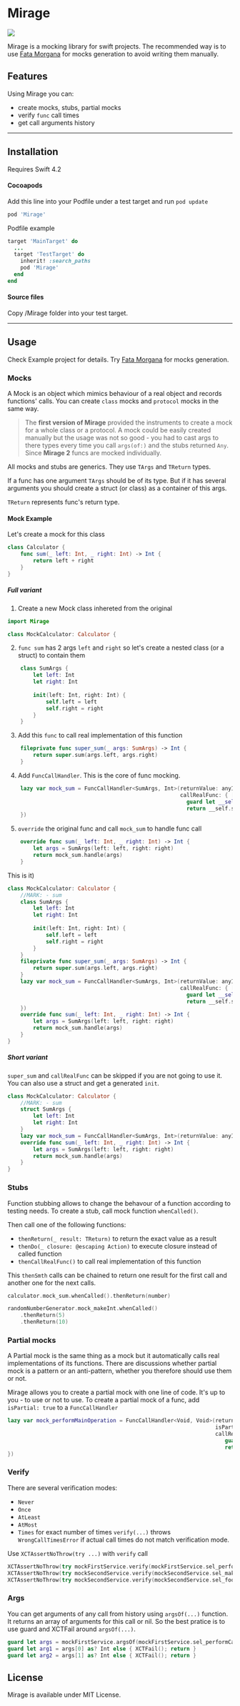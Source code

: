 # Mirage
[![](https://img.shields.io/cocoapods/v/Mirage.svg)]()

Mirage is a mocking library for swift projects. 
The recommended way is to use [Fata Morgana](https://github.com/valnoc/FataMorgana) for mocks generation to avoid writing them manually.

## Features
Using Mirage you can:
- create mocks, stubs, partial mocks
- verify `func` call times
- get call arguments history

---
## Installation
Requires Swift 4.2

#### Cocoapods
Add this line into your Podfile under a test target and run `pod update`
```ruby
pod 'Mirage'
```

Podfile example
```ruby
target 'MainTarget' do
  ...
  target 'TestTarget' do
    inherit! :search_paths
    pod 'Mirage'
  end
end
```
#### Source files
Copy /Mirage folder into your test target.

---
## Usage
Check Example project for details.
Try [Fata Morgana](https://github.com/valnoc/FataMorgana) for mocks generation.

### Mocks
A Mock is an object which mimics behaviour of a real object and records functions' calls. You can create `class` mocks and `protocol` mocks in the same way.

> The **first version of Mirage** provided the instruments to create a mock for a whole class or a protocol. A mock could be easily created manually but the usage was not so good - you had to cast args to there types every time you call `args(of:)` and the stubs returned `Any`. Since **Mirage 2** funcs are mocked individually. 

All mocks and stubs are generics. They use `TArgs` and `TReturn` types.

If a func has one argument `TArgs` should be of its type. But if it has several arguments you should create a struct (or class) as a container of this args.

`TReturn` represents func's return type.

#### Mock Example
Let's create a mock for this class

```swift
class Calculator {
    func sum(_ left: Int, _ right: Int) -> Int {
        return left + right
    }
}
```

##### Full variant
1. Create a new Mock class inhereted from the original 
```swift
import Mirage

class MockCalculator: Calculator {
```
2. `func sum` has 2 args `left` and `right` so let's create a nested class (or a struct) to contain them
```swift
    class SumArgs {
        let left: Int
        let right: Int
        
        init(left: Int, right: Int) {
            self.left = left
            self.right = right
        }
    }
```
3. Add this `func` to call real implementation of this function
```swift
    fileprivate func super_sum(_ args: SumArgs) -> Int {
        return super.sum(args.left, args.right)
    }
```
4. Add `FuncCallHandler`. This is the core of func mocking.
```swift
    lazy var mock_sum = FuncCallHandler<SumArgs, Int>(returnValue: anyInt(),
                                                      callRealFunc: { [weak self] (args) -> Int in
                                                        guard let __self = self else { return anyInt() }
                                                        return __self.super_sum(args)
    })
```    
5. `override` the original func and call `mock_sum` to handle func call
```swift
    override func sum(_ left: Int, _ right: Int) -> Int {
        let args = SumArgs(left: left, right: right)
        return mock_sum.handle(args)
    }
```

This is it)
```swift
class MockCalculator: Calculator {
    //MARK: - sum
    class SumArgs {
        let left: Int
        let right: Int
        
        init(left: Int, right: Int) {
            self.left = left
            self.right = right
        }
    }
    fileprivate func super_sum(_ args: SumArgs) -> Int {
        return super.sum(args.left, args.right)
    }
    lazy var mock_sum = FuncCallHandler<SumArgs, Int>(returnValue: anyInt(),
                                                      callRealFunc: { [weak self] (args) -> Int in
                                                        guard let __self = self else { return anyInt() }
                                                        return __self.super_sum(args)
    })
    override func sum(_ left: Int, _ right: Int) -> Int {
        let args = SumArgs(left: left, right: right)
        return mock_sum.handle(args)
    }
}
```

##### Short variant
`super_sum` and `callRealFunc` can be skipped if you are not going to use it.
You can also use a struct and get a generated `init`.
```swift
class MockCalculator: Calculator {
    //MARK: - sum
    struct SumArgs {
        let left: Int
        let right: Int
    }
    lazy var mock_sum = FuncCallHandler<SumArgs, Int>(returnValue: anyInt())
    override func sum(_ left: Int, _ right: Int) -> Int {
        let args = SumArgs(left: left, right: right)
        return mock_sum.handle(args)
    }
}
```

### Stubs
Function stubbing allows to change the behavour of a function according to testing needs.
To create a stub, call mock function `whenCalled()`. 

Then call one of the following functions:
* `thenReturn(_ result: TReturn)` to return the exact value as a result
* `thenDo(_ closure: @escaping Action)` to execute closure instead of called function
* `thenCallRealFunc()` to call real implementation of this function

This `thenSmth` calls can be chained to return one result for the first call and another one for the next calls.

```swift
calculator.mock_sum.whenCalled().thenReturn(number)

randomNumberGenerator.mock_makeInt.whenCalled()
    .thenReturn(5)
    .thenReturn(10)
```

### Partial mocks
A Partial mock is the same thing as a mock but it automatically calls real implementations of its functions.
There are discussions whether partial mock is a pattern or an anti-pattern, whether you therefore should use them or not. 

Mirage allows you to create a partial mock with one line of code. It's up to you - to use or not to use.
To create a partial mock of a func, add `isPartial: true` to a `FuncCallHandler`
```swift
lazy var mock_performMainOperation = FuncCallHandler<Void, Void>(returnValue: (),
                                                                 isPartial: true,
                                                                 callRealFunc: { [weak self] (args) -> Void in
                                                                    guard let __self = self else { return () }
                                                                    return __self.super_performMainOperation()
})
```

### Verify
There are several verification modes:
- `Never`
- `Once`
- `AtLeast`
- `AtMost`
- `Times` for exact number of times
`verify(...)` throws `WrongCallTimesError` if actual call times do not match verification mode.

Use `XCTAssertNoThrow(try ...)` with `verify` call
```swift
XCTAssertNoThrow(try mockFirstService.verify(mockFirstService.sel_performCalculation, Once()))
XCTAssertNoThrow(try mockSecondService.verify(mockSecondService.sel_makeRandomPositiveInt, Times(2)))
XCTAssertNoThrow(try mockSecondService.verify(mockSecondService.sel_foo, Never()))
```
### Args
You can get arguments of any call from history using `argsOf(...)` function. It returns an array of arguments for this call or nil. So the best pratice is to use guard and XCTFail around `argsOf(...)`.
```swift
guard let args = mockFirstService.argsOf(mockFirstService.sel_performCalculation) else { XCTFail(); return }
guard let arg1 = args[0] as? Int else { XCTFail(); return }
guard let arg2 = args[1] as? Int else { XCTFail(); return }
```
## License
Mirage is available under MIT License.

